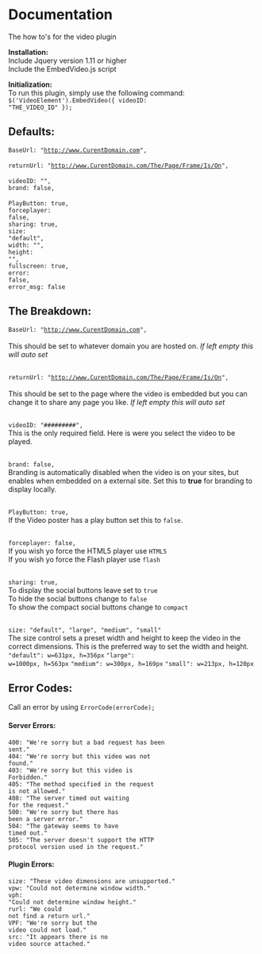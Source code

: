 # Documentation
The how to's for the video plugin

<b>Installation:</b> <br />
Include Jquery version 1.11 or higher<br />
Include the EmbedVideo.js script<br />

<b>Initialization:</b><br />
To run this plugin, simply use the following command:<br />
<code>$('VideoElement').EmbedVideo({ videoID: "THE_VIDEO_ID" });</code>
<br />

## Defaults:<br />

<code>BaseUrl: "http://www.CurentDomain.com", </code><br />
<code>returnUrl: "http://www.CurentDomain.com/The/Page/Frame/Is/On", </code><br />
<code>videoID: "", </code><br />
<code>brand: false, </code><br />
<code>PlayButton: true, </code><br />
<code>forceplayer: false,</code><br />
<code>sharing: true,</code><br />
<code>size: "default",</code><br />
<code>width: "",</code><br />
<code>height: "",</code><br />
<code>fullscreen: true,</code><br />
<code>error: false,</code><br />
<code>error_msg: false</code><br />
 



## The Breakdown:<br />

<code>BaseUrl: "http://www.CurentDomain.com", </code><br />
This should be set to whatever domain you are hosted on. <i>If left empty this will auto set</i><br /><br />

<code>returnUrl: "http://www.CurentDomain.com/The/Page/Frame/Is/On", </code><br />
This should be set to the page where the video is embedded but you can change it to share any page you like. <i>If left empty this will auto set</i><br /><br />

<code>videoID: "#########", </code><br />
This is the only required field. Here is were you select the video to be played.<br /><br />

<code>brand: false, </code><br />
Branding is automatically disabled when the video is on your sites, but enables when embedded on a external site. Set this to <b>true</b> for branding to display locally.<br /><br />

<code>PlayButton: true, </code><br />
If the Video poster has a play button set this to <code>false</code>.<br /><br />

<code>forceplayer: false,</code><br />
If you wish yo force the HTML5 player use <code>HTML5</code><br />
If you wish yo force the Flash player use <code>flash</code><br /><br />

<code>sharing: true,</code><br />
To display the social buttons leave set to <code>true</code><br />
To hide the social buttons change to <code>false</code><br />
To show the compact social buttons change to <code>compact</code><br /><br />

<code>size: "default", "large", "medium", "small"</code><br />
The size control sets a preset width and height to keep the video in the correct dimensions. This is the preferred way to set the width and height.
<br />
<code>"default": w=631px, h=356px</code>
<code>"large": w=1000px, h=563px</code>
<code>"medium": w=300px, h=169px</code>
<code>"small": w=213px, h=120px</code>


## Error Codes:<br />
Call an error by using <code>ErrorCode(errorCode);</code>

#### Server Errors:<br />
<code>400: "We're sorry but a bad request has been sent."</code><br />
<code>404: "We're sorry but this video was not found."</code><br />
<code>403: "We're sorry but this video is Forbidden."</code><br />
<code>405: "The method specified in the request is not allowed."</code><br />
<code>408: "The server timed out waiting for the request."</code><br />
<code>500: "We're sorry but there has been a server error."</code><br />
<code>504: "The gateway seems to have timed out."</code><br />
<code>505: "The server doesn't support the HTTP protocol version used in the request."</code><br />

#### Plugin Errors:<br />
<code>size: "These video dimensions are unsupported."</code><br />
<code>vpw: "Could not determine window width."</code><br />
<code>vph: "Could not determine window height."</code><br />
<code>rurl: "We could not find a return url."</code><br />
<code>VPF: "We're sorry but the video could not load."</code><br />
<code>src: "It appears there is no video source attached."</code><br />
